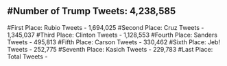#Number of Trump Tweets: 4,238,585
---
#First Place: Rubio Tweets - 1,694,025
#Second Place: Cruz Tweets - 1,345,037
#Third Place: Clinton Tweets - 1,128,553
#Fourth Place: Sanders Tweets - 495,813
#Fifth Place: Carson Tweets - 330,462
#Sixth Place: Jeb! Tweets - 252,775
#Seventh Place: Kasich Tweets - 229,783
#Last Place: Total Tweets -  
